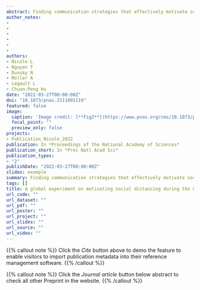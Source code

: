 ```yaml
---
abstract: Finding communication strategies that effectively motivate social distancing continues to be a global public health priority during the COVID-19 pandemic.This cross-country, preregistered experiment (n = 25,718 from 89 countries) tested hypotheses concerning generalizable positive and negative outcomes of social distancing messages that promoted personal agency and reflective choices (i.e., an autonomy-supportive message) or were restrictive and shaming (i.e., a controlling message) compared with no message at all. Results partially supported experimental hypotheses in that the controlling message increased controlled motivation (a poorly internalized form of motivation relying on shame, guilt, and fear of social consequences) relative to no message. On the other hand, the autonomy-supportive message lowered feelings of defiance compared with the controlling message, but the controlling message did not differ from receiving no message at all. Unexpectedly, messages did not influence autonomous motivation (a highly internalized form of motivation relying on one’s core values) or behavioral intentions. Results supported hypothesized associations between people’s existing autonomous and controlled motivations and self-reported behavioral intentions to engage in social distancing. Controlled motivation was associated with more defiance and less long-term behavioral intention to engage in social distancing, whereas autonomous motivation was associated with less defiance and more short- and long-term intentions to social distance. Overall, this work highlights the potential harm of using shaming and pressuring language in public health communication, with implications for the current and future global health challenges.
author_notes:
- 
- 
- 
- 
- 
- 
authors:
- Nicole L
- Nguyen T
- Dunsky N
- Moller A
- Legault L
- Chuan-Peng Hu
date: "2022-03-27T00:00:00Z"
doi: "10.1073/pnas.2111091119"
featured: false
image:
  caption: 'Image credit: [**Fig2**](https://www.pnas.org/cms/10.1073/pnas.2111091119/asset/3c23bc24-46d2-4378-87c1-03e645149976/assets/images/large/pnas.2111091119fig02.jpg)'
  focal_point: ""
  preview_only: false
projects:
- Publication_Nicole_2022
publication: In *Proceedings of the National Academy of Sciences*
publication_short: In *Proc Natl Acad Sci*
publication_types: 
- "2"
publishDate: "2022-03-27T00:00:00Z"
slides: example
summary: Finding communication strategies that effectively motivate social distancing continues to be a global public health priority during the COVID-19 pandemic.
tags: []
title: A global experiment on motivating social distancing during the COVID-19 pandemic
url_code: ""
url_dataset: ""
url_pdf: ""
url_poster: ""
url_project: ""
url_slides: ""
url_source: ""
url_video: ""
---
```


{{% callout note %}}
Click the _Cite_ button above to demo the feature to enable visitors to import publication metadata into their reference management software.
{{% /callout %}}

{{% callout note %}}
Click the _Journal article_ button below abstract to check all other Preprint in the website.
{{% /callout %}}
